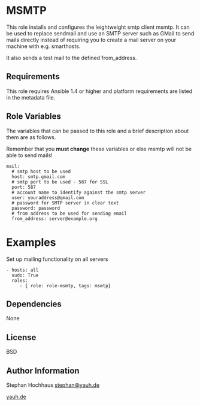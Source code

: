 MSMTP
=====

This role installs and configures the leightweight smtp client msmtp. It can be used to replace sendmail and use an SMTP server such as GMail to send mails directly instead of requiring you to create a mail server on your machine with e.g. smarthosts.

It also sends a test mail to the defined from_address.

Requirements
------------

This role requires Ansible 1.4 or higher and platform requirements are listed in the metadata file.

Role Variables
--------------

The variables that can be passed to this role and a brief description about
them are as follows.

Remember that you **must change** these variables or else msmtp will not be able to send mails!

	mail:
	  # smtp host to be used
	  host: smtp.gmail.com
	  # smtp port to be used - 587 for SSL
	  port: 587
	  # account name to identify against the smtp server
	  user: youraddress@gmail.com
	  # password for SMTP server in clear text
	  password: password
	  # from address to be used for sending email
	  from_address: server@example.org

Examples
========

Set up mailing functionality on all servers

	- hosts: all
	  sudo: True
	  roles:
	     - { role: role-msmtp, tags: msmtp}


Dependencies
------------

None

License
-------

BSD

Author Information
------------------

Stephan Hochhaus <stephan@yauh.de>

[yauh.de](http://yauh.de)


